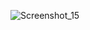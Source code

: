 ![Screenshot_15](https://github.com/user-attachments/assets/d3eaf134-d08b-4cbd-93b8-85f05f707fa3)


